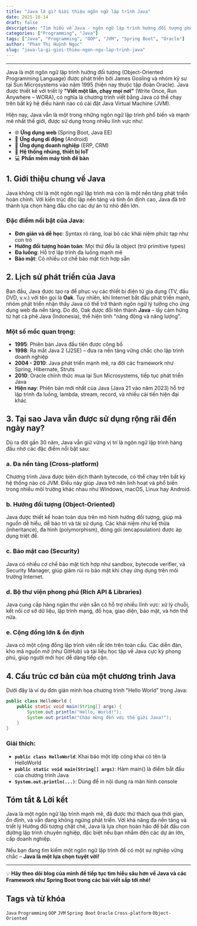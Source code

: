 ```yaml
---
title: "Java là gì? Giới thiệu ngôn ngữ lập trình Java"
date: 2025-10-14
draft: false
description: "Tìm hiểu về Java - ngôn ngữ lập trình hướng đối tượng phổ biến nhất thế giới. Lịch sử, đặc điểm và lý do Java vẫn được sử dụng rộng rãi đến ngày nay."
categories: ["Programming", "Java"]
tags: ["Java", "Programming", "OOP", "JVM", "Spring Boot", "Oracle"]
author: "Phan Thị Huỳnh Ngọc"
slug: "java-la-gi-gioi-thieu-ngon-ngu-lap-trinh-java"
---
```

---

Java là một ngôn ngữ lập trình hướng đối tượng (Object-Oriented Programming Language) được phát triển bởi James Gosling và nhóm kỹ sư tại Sun Microsystems vào năm 1995 (hiện nay thuộc tập đoàn Oracle). Java được thiết kế với triết lý **"Viết một lần, chạy mọi nơi"** (Write Once, Run Anywhere – WORA), có nghĩa là chương trình viết bằng Java có thể chạy trên bất kỳ hệ điều hành nào có cài đặt Java Virtual Machine (JVM).

<!--more-->

Hiện nay, Java vẫn là một trong những ngôn ngữ lập trình phổ biến và mạnh mẽ nhất thế giới, được sử dụng trong nhiều lĩnh vực như:

- 🌐 **Ứng dụng web** (Spring Boot, Java EE)
- 📱 **Ứng dụng di động** (Android)
- 🏢 **Ứng dụng doanh nghiệp** (ERP, CRM)
- 🔌 **Hệ thống nhúng, thiết bị IoT**
- 💻 **Phần mềm máy tính để bàn**

## 1. Giới thiệu chung về Java

Java không chỉ là một ngôn ngữ lập trình mà còn là một nền tảng phát triển hoàn chỉnh. Với kiến trúc độc lập nền tảng và tính ổn định cao, Java đã trở thành lựa chọn hàng đầu cho các dự án từ nhỏ đến lớn.

### Đặc điểm nổi bật của Java:

- **Đơn giản và dễ học**: Syntax rõ ràng, loại bỏ các khái niệm phức tạp như con trỏ
- **Hướng đối tượng hoàn toàn**: Mọi thứ đều là object (trừ primitive types)
- **Đa luồng**: Hỗ trợ lập trình đa luồng mạnh mẽ
- **Bảo mật**: Có nhiều cơ chế bảo mật tích hợp sẵn

## 2. Lịch sử phát triển của Java

Ban đầu, Java được tạo ra để phục vụ các thiết bị điện tử gia dụng (TV, đầu DVD, v.v.) với tên gọi là **Oak**. Tuy nhiên, khi Internet bắt đầu phát triển mạnh, nhóm phát triển nhận thấy Java có thể trở thành ngôn ngữ lý tưởng cho ứng dụng web đa nền tảng. Do đó, Oak được đổi tên thành **Java** – lấy cảm hứng từ hạt cà phê Java (Indonesia), thể hiện tính "năng động và năng lượng".

### Một số mốc quan trọng:

- **1995**: Phiên bản Java đầu tiên được công bố
- **1998**: Ra mắt Java 2 (J2SE) – đưa ra nền tảng vững chắc cho lập trình doanh nghiệp
- **2004 - 2010**: Java phát triển mạnh mẽ, ra đời các framework như Spring, Hibernate, Struts
- **2010**: Oracle chính thức mua lại Sun Microsystems, tiếp tục phát triển Java
- **Hiện nay**: Phiên bản mới nhất của Java (Java 21 vào năm 2023) hỗ trợ lập trình đa luồng, lambda, stream, record, và nhiều cải tiến hiện đại khác

## 3. Tại sao Java vẫn được sử dụng rộng rãi đến ngày nay?

Dù ra đời gần 30 năm, Java vẫn giữ vững vị trí là ngôn ngữ lập trình hàng đầu nhờ các đặc điểm nổi bật sau:

### a. Đa nền tảng (Cross-platform)

Chương trình Java được biên dịch thành bytecode, có thể chạy trên bất kỳ hệ thống nào có JVM. Điều này giúp Java trở nên linh hoạt và phổ biến trong nhiều môi trường khác nhau như Windows, macOS, Linux hay Android.

### b. Hướng đối tượng (Object-Oriented)

Java được thiết kế hoàn toàn dựa trên mô hình hướng đối tượng, giúp mã nguồn dễ hiểu, dễ bảo trì và tái sử dụng. Các khái niệm như kế thừa (inheritance), đa hình (polymorphism), đóng gói (encapsulation) được áp dụng triệt để.

### c. Bảo mật cao (Security)

Java có nhiều cơ chế bảo mật tích hợp như sandbox, bytecode verifier, và Security Manager, giúp giảm rủi ro bảo mật khi chạy ứng dụng trên môi trường Internet.

### d. Bộ thư viện phong phú (Rich API & Libraries)

Java cung cấp hàng ngàn thư viện sẵn có hỗ trợ nhiều lĩnh vực: xử lý chuỗi, kết nối cơ sở dữ liệu, lập trình mạng, đồ họa, giao diện, bảo mật, và hơn thế nữa.

### e. Cộng đồng lớn & ổn định

Java có một cộng đồng lập trình viên rất lớn trên toàn cầu. Các diễn đàn, kho mã nguồn mở (như GitHub) và tài liệu học tập về Java cực kỳ phong phú, giúp người mới học dễ dàng tiếp cận.

## 4. Cấu trúc cơ bản của một chương trình Java

Dưới đây là ví dụ đơn giản minh họa chương trình "Hello World" trong Java:

```java
public class HelloWorld {
    public static void main(String[] args) {
        System.out.println("Hello, World!");
        System.out.println("Chào mừng đến với thế giới Java!");
    }
}
```

### Giải thích:

- **`public class HelloWorld`**: Khai báo một lớp công khai có tên là HelloWorld
- **`public static void main(String[] args)`**: Hàm main() là điểm bắt đầu của chương trình Java
- **`System.out.println(...)`**: Dùng để in nội dung ra màn hình console

## Tóm tắt & Lời kết

Java là một ngôn ngữ lập trình mạnh mẽ, đã được thử thách qua thời gian, ổn định, và vẫn đang không ngừng phát triển. Với khả năng đa nền tảng và triết lý Hướng đối tượng chặt chẽ, Java là lựa chọn hoàn hảo để bắt đầu con đường lập trình chuyên nghiệp, đặc biệt nếu bạn nhắm đến các dự án lớn, cấp doanh nghiệp.

Nếu bạn đang tìm kiếm một ngôn ngữ lập trình để có một sự nghiệp vững chắc – **Java là một lựa chọn tuyệt vời!**

---

💡 **Hãy theo dõi blog của mình để tiếp tục tìm hiểu sâu hơn về Java và các Framework như Spring Boot trong các bài viết sắp tới nhé!**

## Tags và từ khóa
`Java` `Programming` `OOP` `JVM` `Spring Boot` `Oracle` `Cross-platform` `Object-Oriented`
